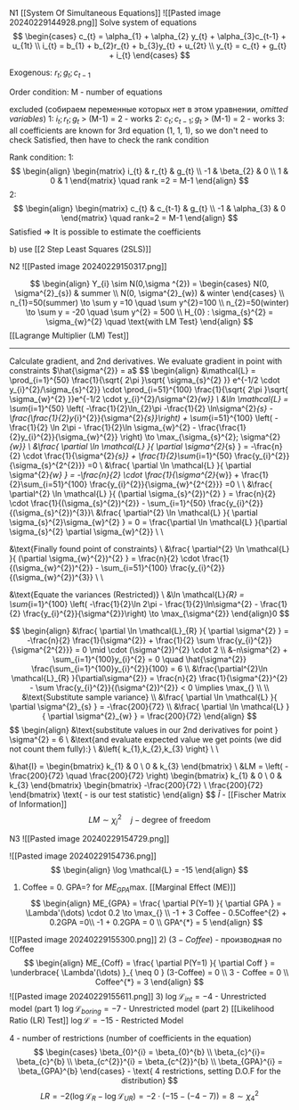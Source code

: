 N1
[[System Of Simultaneous Equations]]
![[Pasted image 20240229144928.png]]
Solve system of equations
$$
\begin{cases}
c_{t} = \alpha_{1} + \alpha_{2} y_{t} + \alpha_{3}c_{t-1} + u_{1t} \\
i_{t} = b_{1} + b_{2}r_{t} + b_{3}y_{t} + u_{2t} \\
y_{t} = c_{t} + g_{t} + i_{t}
\end{cases}
$$

Exogenous: $r_{t}; g_{t}; c_{t-1}$ 

Order condition:
M - number of equations

excluded (собираем переменные которых нет в этом уравнении, *omitted variables*)
1: $i_{t};r_{t}; g_{t}$ > (M-1) = 2  - works
2: $c_{t}; c_{t-1}; g_{t}$ > (M-1) = 2 - works
3: all coefficients are known for 3rd equation (1, 1, 1), so we don't need to check
Satisfied, then have to check the rank condition

Rank condition:
1: 
$$
\begin{align}
\begin{matrix}
i_{t} & r_{t} & g_{t} \\
-1  & \beta_{2}  & 0 \\
1  & 0  & 1
\end{matrix} \quad  rank =2 = M-1
\end{align}
$$
2: 
$$
\begin{align}
\begin{matrix}
c_{t} & c_{t-1} & g_{t} \\
-1 & \alpha_{3} & 0
\end{matrix} \quad  rank=2 = M-1
\end{align}
$$
Satisfied => It is possible to estimate the coefficients

b) use [[2 Step Least Squares (2SLS)]] 


N2
![[Pasted image 20240229150317.png]]

$$
\begin{align}
Y_{i} \sim N(0,\sigma ^{2}) = \begin{cases}
N(0, \sigma^{2}_{s}) & summer \\
N(0, \sigma^{2}_{w}) & winter  
\end{cases} \\
n_{1}=50(summer) \to \sum y =10 \quad  \sum y^{2}=100 \\
n_{2}=50(winter) \to \sum y = -20 \quad  \sum y^{2} = 500 \\
H_{0} : \sigma_{s}^{2} = \sigma_{w}^{2} \quad  \text{with LM Test}
\end{align}
$$
[[Lagrange Multiplier (LM) Test]]
****
Calculate gradient, and 2nd derivatives. We evaluate gradient in point with constraints $\hat{\sigma^{2}} = a$
$$
\begin{align}
&\mathcal{L} = \prod_{i=1}^{50} \frac{1}{\sqrt{ 2\pi }\sqrt{ \sigma_{s}^{2} }} e^{-1/2  \cdot  y_{i}^{2}/\sigma_{s}^{2}}  \cdot  \prod_{i=51}^{100} \frac{1}{\sqrt{ 2\pi }\sqrt{ \sigma_{w}^{2} }}e^{-1/2  \cdot  y_{i}^{2}/\sigma^{2}_{w}} \\
&\ln \mathcal{L} = \sum_{i=1}^{50} \left( -\frac{1}{2}\ln_{2}\pi  -\frac{1}{2} \ln\sigma^{2}_{s} -\frac{\frac{1}{2}y_{i}^{2}}{\sigma^{2}_{s}}\right) + \sum_{i=51}^{100} \left( -\frac{1}{2} \ln 2\pi - \frac{1}{2}\ln \sigma_{w}^{2} - \frac{\frac{1}{2}y_{i}^{2}}{\sigma_{w}^{2}} \right) \to \max_{\sigma_{s}^{2}; \sigma^{2}_{w}}  \\
&\frac{ \partial \ln \mathcal{L} }{ \partial \sigma^{2}_{s} } = -\frac{n}{2}  \cdot \frac{1}{\sigma^{2}_{s}} + \frac{1}{2}\sum_{i=1}^{50} \frac{y_{i}^{2}}{\sigma_{s}^{2^{2}}} =0  \\
&\frac{ \partial \ln \mathcal{L} }{ \partial \sigma^{2}_{w} } = -\frac{n}{2}  \cdot \frac{1}{\sigma^{2}_{w}} + \frac{1}{2}\sum_{i=51}^{100} \frac{y_{i}^{2}}{\sigma_{w}^{2^{2}}} =0  \\ \\
&\frac{ \partial^{2} \ln \mathcal{L} }{ (\partial \sigma_{s}^{2})^{2} }  = \frac{n}{2}  \cdot  \frac{1}{(\sigma_{s}^{2})^{2}} - \sum_{i=1}^{50} \frac{y_{i}^{2}}{(\sigma_{s}^{2})^{3}}\\
&\frac{ \partial^{2} \ln \mathcal{L} }{ \partial \sigma_{s}^{2}\sigma_{w}^{2} } = 0 = \frac{\partial \ln \mathcal{L} }{\partial \sigma_{s}^{2} \partial \sigma_{w}^{2}}  \\ \\

&\text{Finally found point of constraints} \\
&\frac{ \partial^{2} \ln \mathcal{L} }{ (\partial \sigma_{w}^{2})^{2} }  = \frac{n}{2}  \cdot  \frac{1}{(\sigma_{w}^{2})^{2}} - \sum_{i=51}^{100} \frac{y_{i}^{2}}{(\sigma_{w}^{2})^{3}}  \\ \\

&\text{Equate the variances (Restricted)}  \\
&\ln \mathcal{L}_{R} = \sum_{i=1}^{100} \left( -\frac{1}{2}\ln 2\pi  - \frac{1}{2}\ln\sigma^{2} - \frac{1}{2} \frac{y_{i}^{2}}{\sigma^{2}}\right) \to \max_{\sigma^{2}}
\end{align}0
$$


$$
\begin{align}
&\frac{ \partial \ln \mathcal{L}_{R} }{ \partial \sigma^{2} }  = -\frac{n}{2} \frac{1}{\sigma^{2}} + \frac{1}{2} \sum \frac{y_{i}^{2}}{\sigma^{2^{2}}} = 0 \mid  \cdot  (\sigma^{2})^{2} \cdot 2 \\
&-n\sigma^{2} + \sum_{i=1}^{100}y_{i}^{2} = 0 \quad  \hat{\sigma^{2}} \frac{\sum_{i=1}^{100}y_{i}^{2}}{100} = 6 \\
&\frac{\partial^{2}\ln \mathcal{L}_{R} }{\partial\sigma^{2}} = \frac{n}{2} \frac{1}{\sigma^{2}}^{2} - \sum \frac{y_{i}^{2}}{(\sigma^{2})^{2}} < 0 \implies \max_{} \\ \\
&\text{Substitute sample variance} \\
&\frac{ \partial \ln \mathcal{L} }{ \partial \sigma^{2}_{s} } =  -\frac{200}{72} \\
&\frac{ \partial \ln \mathcal{L} }{ \partial \sigma^{2}_{w} } =  \frac{200}{72}
\end{align}
$$
$$
\begin{align}
 &\text{substitute values in our 2nd derivatives for point } \sigma^{2} = 6  \\
&\text{and evaluate expected value we get points (we did not count them fully):} \\
&\left\{ k_{1},k_{2},k_{3}  \right\} \\ \\

&\hat{I} = \begin{bmatrix}
k_{1}  & 0 \\
0  & k_{3}
\end{bmatrix} \\
&LM = \left( -\frac{200}{72} \quad \frac{200}{72} \right) \begin{bmatrix}
k_{1}  & 0 \\
0  & k_{3}
\end{bmatrix} \begin{bmatrix}
-\frac{200}{72} \\
\frac{200}{72}
\end{bmatrix} \text{ - is our test statistic}
\end{align}
$$
$\hat{I}$ - [[Fischer Matrix of Information]]
$$
LM \sim \chi^{2}_{j} \quad  j - \text{degree of freedom}
$$


N3 
![[Pasted image 20240229154729.png]]

![[Pasted image 20240229154736.png]]
$$
\begin{align}
\log \mathcal{L} = -15
\end{align}
$$
1) Coffee = 0. GPA=? for $ME_{GPA} \max_{}$. [[Marginal Effect (ME)]]
$$
\begin{align}
ME_{GPA} = \frac{ \partial P(Y=1) }{ \partial GPA } = \Lambda'(\dots)  \cdot  0.2 \to \max_{}  \\
-1 + 3 Coffee - 0.5Coffee^{2} + 0.2GPA =0\\
-1 + 0.2GPA = 0 \\
GPA^{*} = 5
\end{align}
$$

![[Pasted image 20240229155300.png]]
 2) $(3- Coffee)$ - производная по Coffee
$$
\begin{align}
ME_{Coff} = \frac{ \partial P(Y=1) }{ \partial Coff } = \underbrace{ \Lambda'(\dots) }_{ \neq 0 } (3-Coffee) = 0 \\
3 - Coffee = 0 \\
Coffee^{*} = 3
\end{align}
$$
![[Pasted image 20240229155611.png]]
3) $\log \mathcal{L}_{int} = -4$ - Unrestricted model (part 1)
 $\log \mathcal{L}_{boring}=-7$ - Unrestricted model (part 2)
 [[Likelihood Ratio (LR) Test]]
 $\log \mathcal{L}= -15$ - Restricted Model

4 - number of restrictions (number of coefficients in the equation)
$$
\begin{cases}
\beta_{0}^{i} = \beta_{0}^{b} \\
\beta_{c}^{i}= \beta_{c}^{b} \\
\beta_{c^{2}}^{i} = \beta_{c^{2}}^{b} \\
\beta_{GPA}^{i} = \beta_{GPA}^{b}
\end{cases} - \text{ 4 restrictions, setting D.O.F for the distribution}
$$
$$
LR = -2(\log \mathcal{L}_{R} - \log \mathcal{L}_{UR}) = -2 \cdot (-15-(-4-7)) = 8 \sim \chi^{2}_{4}
$$
